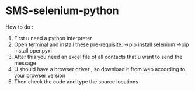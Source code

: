 # SMS-selenium-python
How to do : 
1. First u need a python interpreter
2. Open terminal and install these pre-requisite:
   ->pip install selenium
   ->pip install openpyxl
3. After this you need an excel file of all contacts that u want to send the message
4.  U should have a browser driver , so download it from web according to your browser version
5. Then check the code and type the source locations 

